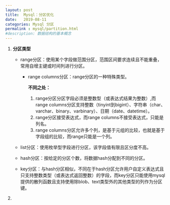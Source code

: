 ```yaml
---
layout: post
title:  Mysql：分区优化
date:   2019-08-11
categories: Mysql 分区
permalink : mysql/partition.html
#description: 数据结构的基本概念
---
```


1. **分区类型**

   

   + range分区：使用某个字段做范围分区，范围区间要求连续且不能重叠，常用自增主键或时间列进行分区。

     + range columns分区：range分区的一种特殊类型。

       **不同之处：**

       1. range分区分区字段必须是整数型（或表达式结果为整数）,而range columns分区支持整数（tinyint到bigint）、字符串（char、varchar、binary、varbinary）、日期（date、datetime）。
       2. range分区接受表达式，而range columns不接受表达式，只能是列名。
       3. range columns分区允许多个列，是基于元组的比较，也就是基于字段组的比较，而range只能是一个列。

   + list分区：使用枚举型字段进行分区，该字段值有限且区分度不高。

   + hash分区：按给定的分区个数，将数据hash分配到不同的分区。

   + key分区：与hash分区相似，不同在于hash分区允许用户自定义表达式且只支持整数类型（或表达式返回整数）的字段，而key分区只能使用mysql提供的散列函数且支持使用除blob、text类型外的其他类型的列作为分区键。

     

2. 



